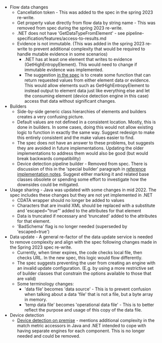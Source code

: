 - Flow data changes
  - Cancellation token - This was added to the spec in the spring 2023 re-write.
  - Get property value directly from flow data by string name - This was removed from spec during the spring 2023 re-write.
  - .NET does not have 'GetDataTypeFromElement' - see pipeline-specification/features/access-to-results.md
  - Evidence is not immutable. (This was added in the spring 2023 re-write to prevent additional complexity that would be 
    required to handle mutable evidence in some scenarios)
    - .NET has at least one element that writes to evidence (GetHighEntropyElement). This would need to change if immutable 
      evidence was implemented.
    - The suggestion [in the spec](https://github.com/51Degrees/specifications/blob/main/pipeline-specification/features/evidence.md#adding-evidence-values) 
      is to create some function that can return requested values from either element data or evidence. This would allow
      elements such as GetHighEntropyElement to instead output to element data just like everything else and let the 
      consuming element (device detection engine in this case) access that data without significant changes.
- Builders 
  - Side-by-side generic class hierarchies of elements and builders creates a very confusing picture.
  - Default values are not defined in a consistent location. Mostly, this is done in builders. In some cases, doing this 
    would not allow existing logic to function in exactly the same way. Suggest redesign to make this entirely consistent 
    and the make values easier to find.
  - The spec does not have an answer to these problems, but suggests they are avoided in future implementations. Updating 
    the older implementations to address them would also be good (but would break backwards compatibility)
  - Device detection pipeline builder - Removed from spec. There is discussion of this in the 'special builder' paragraph in 
    [reference implementation notes](https://github.com/51Degrees/specifications/blob/main/pipeline-specification/reference-implementation-notes.md#builders). 
    Suggest either marking it and related base classes obsolete or spending some effort to investigate how the downsides 
    could be mitigated. 
- Usage sharing - Java was updated with some changes in mid 2022. The spec includes these changes but they are not yet 
  implemented in .NET
  - CDATA wrapper should no longer be added to values
  - Characters that are invalid XML should be replaced with a substitute and 'escaped="true"' added to the attributes for 
    that element
  - Data is truncated if necessary and 'truncated' added to the attributes for that element.
  - 'BadSchema' flag is no longer needed (superseded by 'escaped=true')
- Data update - A general re-factor of the data update service is needed to remove complexity and align with the spec following
  changes made in the Spring 2023 spec re-write. 
  - Currently, when timer expires, the code checks local file, then checks URL. In the new spec, this logic would flow 
    differently.
  - The spec suggests preventing the user from creating an engine with an invalid update configuration. (E.g. by using a more 
    restrictive set of builder classes that constrain the options available to those that are valid)
  - Some terminology changes:
    - 'data file' becomes 'data source' - This is to prevent confusion when talking about a data 'file' that is not a file, 
      but a byte array in memory.
    - 'temp data file' becomes 'operational data file' - This is to better reflect the purpose and usage of this copy of the 
      data file.
- Device detection 
  - [Device detection on premise](https://github.com/51Degrees/specifications/blob/main/device-detection-specification/pipeline-elements/device-detection-on-premise.md#element-data) - 
    mentions additional complexity in the match metric accessors in Java and .NET intended to cope with having separate 
    engines for each component. This is no longer needed and could be removed.
